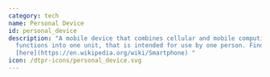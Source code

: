 ```yaml
---
category: tech
name: Personal Device
id: personal_device
description: "A mobile device that combines cellular and mobile computing
  functions into one unit, that is intended for use by one person. Find out more
  [here](https://en.wikipedia.org/wiki/Smartphone) "
icon: /dtpr-icons/personal_device.svg
---
```

